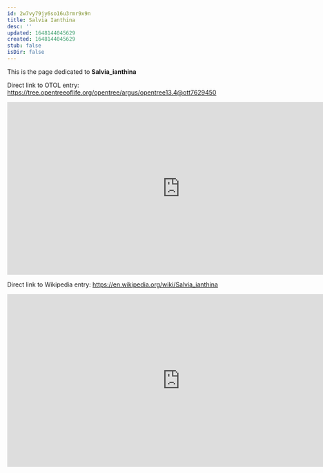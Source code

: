 ```yaml
---
id: 2w7vy79jy6so16u3rmr9x9n
title: Salvia Ianthina
desc: ''
updated: 1648144045629
created: 1648144045629
stub: false
isDir: false
---
```

This is the page dedicated to **Salvia_ianthina**


Direct link to OTOL entry: https://tree.opentreeoflife.org/opentree/argus/opentree13.4@ott7629450



<html>
    <body>
    <iframe src="https://tree.opentreeoflife.org/opentree/argus/opentree13.4@ott7629450"
    width="800" height="400" frameborder="0" allowfullscreen> </iframe>
    </body>
</html>
    


Direct link to Wikipedia entry: https://en.wikipedia.org/wiki/Salvia_ianthina



<html>
    <body>
    <iframe src="https://en.wikipedia.org/wiki/Salvia_ianthina"
    width="800" height="400" frameborder="0" allowfullscreen> </iframe>
    </body>
</html>
    
